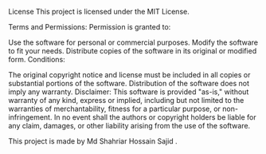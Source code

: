 License
This project is licensed under the MIT License.

Terms and Permissions:
Permission is granted to:

Use the software for personal or commercial purposes.
Modify the software to fit your needs.
Distribute copies of the software in its original or modified form.
Conditions:

The original copyright notice and license must be included in all copies or substantial portions of the software.
Distribution of the software does not imply any warranty.
Disclaimer:
This software is provided "as-is," without warranty of any kind, express or implied, including but not limited to the warranties of merchantability, fitness for a particular purpose, or non-infringement. In no event shall the authors or copyright holders be liable for any claim, damages, or other liability arising from the use of the software.

This project is made by Md Shahriar Hossain Sajid .
